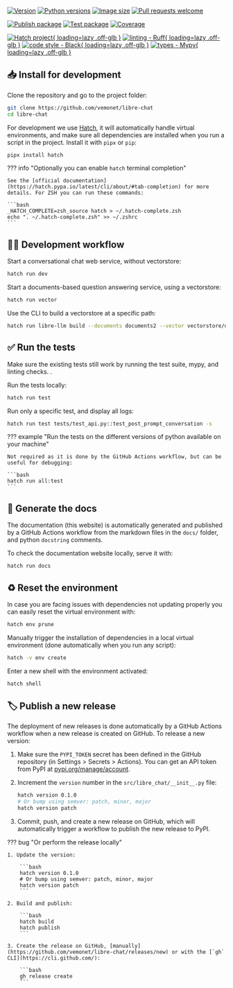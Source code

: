 [![Version](https://img.shields.io/pypi/v/libre-chat)](https://pypi.org/project/libre-chat) [![Python versions](https://img.shields.io/pypi/pyversions/libre-chat)](https://pypi.org/project/libre-chat) [![Image size](https://ghcr-badge.egpl.dev/vemonet/libre-chat/size)](https://github.com/vemonet/libre-chat/pkgs/container/libre-chat) [![Pull requests welcome](https://img.shields.io/badge/pull%20requests-welcome-brightgreen)](https://github.com/vemonet/libre-chat/fork)

[![Publish package](https://github.com/vemonet/libre-chat/actions/workflows/release.yml/badge.svg)](https://github.com/vemonet/libre-chat/actions/workflows/release.yml) [![Test package](https://github.com/vemonet/libre-chat/actions/workflows/test.yml/badge.svg)](https://github.com/vemonet/libre-chat/actions/workflows/test.yml) [![Coverage](https://coverage-badge.samuelcolvin.workers.dev/vemonet/libre-chat.svg)](https://coverage-badge.samuelcolvin.workers.dev/redirect/vemonet/libre-chat)

[![Hatch project](https://img.shields.io/badge/%F0%9F%A5%9A-Hatch-4051b5.svg){ loading=lazy .off-glb }](https://github.com/pypa/hatch) [![linting - Ruff](https://img.shields.io/endpoint?url=https://raw.githubusercontent.com/charliermarsh/ruff/main/assets/badge/v2.json){ loading=lazy .off-glb }](https://github.com/astral-sh/ruff) [![code style - Black](https://img.shields.io/badge/code%20style-black-000000.svg){ loading=lazy .off-glb }](https://github.com/psf/black) [![types - Mypy](https://img.shields.io/badge/types-Mypy-blue.svg){ loading=lazy .off-glb }](https://github.com/python/mypy)


## 📥 Install for development

Clone the repository and go to the project folder:

```bash
git clone https://github.com/vemonet/libre-chat
cd libre-chat
```

For development we use [Hatch](https://hatch.pypa.io), it will automatically handle virtual environments, and make sure all dependencies are installed when you run a script in the project. Install it with `pipx` or `pip`:

```bash
pipx install hatch
```

??? info "Optionally you can enable `hatch` terminal completion"

    See the [official documentation](https://hatch.pypa.io/latest/cli/about/#tab-completion) for more details. For ZSH you can run these commands:

    ```bash
    _HATCH_COMPLETE=zsh_source hatch > ~/.hatch-complete.zsh
    echo ". ~/.hatch-complete.zsh" >> ~/.zshrc
    ```


## 🧑‍💻 Development workflow

Start a conversational chat web service, without vectorstore:

```bash
hatch run dev
```

Start a documents-based question answering service, using a vectorstore:

```bash
hatch run vector
```

Use the CLI to build a vectorstore at a specific path:

```bash
hatch run libre-llm build --documents documents2 --vector vectorstore/db2
```

## ✅ Run the tests

Make sure the existing tests still work by running the test suite, mypy, and linting checks. .

Run the tests locally:

```bash
hatch run test
```

Run only a specific test, and display all logs:

```bash
hatch run test tests/test_api.py::test_post_prompt_conversation -s
```

??? example "Run the tests on the different versions of python available on your machine"

    Not required as it is done by the GitHub Actions workflow, but can be useful for debugging:

    ```bash
    hatch run all:test
    ```

## 📖 Generate the docs

The documentation (this website) is automatically generated and published by a GitHub Actions workflow from the markdown files in the `docs/` folder, and python `docstring` comments.

To check the documentation website locally, serve it with:

```bash
hatch run docs
```

## ♻️ Reset the environment

In case you are facing issues with dependencies not updating properly you can easily reset the virtual environment with:

```bash
hatch env prune
```

Manually trigger the installation of dependencies in a local virtual environment (done automatically when you run any script):

```bash
hatch -v env create
```

Enter a new shell with the environment activated:

```bash
hatch shell
```

## 🏷️ Publish a new release

The deployment of new releases is done automatically by a GitHub Actions workflow when a new release is created on GitHub. To release a new version:

1. Make sure the `PYPI_TOKEN` secret has been defined in the GitHub repository (in Settings > Secrets > Actions). You can get an API token from PyPI at [pypi.org/manage/account](https://pypi.org/manage/account).

2. Increment the `version` number in the `src/libre_chat/__init__.py` file:

    ```bash
    hatch version 0.1.0
    # Or bump using semver: patch, minor, major
    hatch version patch
    ```

3. Commit, push, and create a new release on GitHub, which will automatically trigger a workflow to publish the new release to PyPI.

??? bug "Or perform the release locally"

    1. Update the version:

        ```bash
        hatch version 0.1.0
        # Or bump using semver: patch, minor, major
        hatch version patch
        ```

    2. Build and publish:

        ```bash
        hatch build
        hatch publish
        ```

    3. Create the release on GitHub, [manually](https://github.com/vemonet/libre-chat/releases/new) or with the [`gh` CLI](https://cli.github.com/):

        ```bash
        gh release create
        ```
